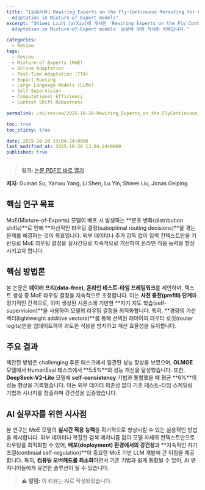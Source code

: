 ```yaml
---
title: "[논문리뷰] Rewiring Experts on the Fly:Continuous Rerouting for Better Online
  Adaptation in Mixture-of-Expert models"
excerpt: "Shiwei Liu이 [arXiv]에 게시한 'Rewiring Experts on the Fly:Continuous Rerouting for Better Online
  Adaptation in Mixture-of-Expert models' 논문에 대한 자세한 리뷰입니다."

categories:
  - Review
tags:
  - Review
  - Mixture-of-Experts (MoE)
  - Online Adaptation
  - Test-Time Adaptation (TTA)
  - Expert Routing
  - Large Language Models (LLMs)
  - Self-Supervision
  - Computational Efficiency
  - Context Shift Robustness

permalink: /ai/review/2025-10-20-Rewiring_Experts_on_the_FlyContinuous_Rerouting_for_Better_Online_Adaptation_in_Mixture-of-Expert_models/

toc: true
toc_sticky: true

date: 2025-10-20 13:04:24+0900
last_modified_at: 2025-10-20 13:04:24+0900
published: true
---
```

> **링크:** [논문 PDF로 바로 열기](https://arxiv.org/abs/2510.14853)

**저자:** Guinan Su, Yanwu Yang, Li Shen, Lu Yin, Shiwei Liu, Jonas Geiping



## 핵심 연구 목표
MoE(Mixture-of-Experts) 모델이 배포 시 발생하는 **분포 변화(distribution shifts)**로 인해 **차선적인 라우팅 결정(suboptimal routing decisions)**을 겪는 문제를 해결하는 것이 목표입니다. 외부 데이터나 추가 감독 없이 입력 컨텍스트만을 기반으로 MoE 라우팅 결정을 실시간으로 지속적으로 개선하여 온라인 적응 능력을 향상시키고자 합니다.

## 핵심 방법론
본 논문은 **데이터 프리(data-free)**, **온라인 테스트-타임 프레임워크**를 제안하며, 텍스트 생성 중 MoE 라우팅 결정을 지속적으로 조정합니다. 이는 **사전 충전(prefill) 단계**와 정기적인 간격으로, 이미 생성된 시퀀스에 기반한 **자기 지도 학습(self-supervision)**을 사용하여 모델의 라우팅 결정을 최적화합니다. 특히, **경량의 가산 벡터(lightweight additive vectors)**를 통해 선택된 레이어의 라우터 로짓(router logits)만을 업데이트하여 과도한 적응을 방지하고 계산 효율성을 유지합니다.

## 주요 결과
제안된 방법은 challenging 추론 태스크에서 일관된 성능 향상을 보였으며, **OLMOE** 모델에서 HumanEval 태스크에서 **5.5%**의 성능 개선을 달성했습니다. 또한, **DeepSeek-V2-Lite** 모델에 **self-consistency** 기법과 통합했을 때 평균 **6%**의 성능 향상을 기록했습니다. 이는 외부 데이터 의존성 없이 기존 테스트-타임 스케일링 기법과 시너지를 창출하며 강건성을 입증했습니다.

## AI 실무자를 위한 시사점
본 연구는 MoE 모델의 **실시간 적응 능력**을 획기적으로 향상시킬 수 있는 실용적인 방법을 제시합니다. 외부 데이터나 복잡한 검색 메커니즘 없이 모델 자체의 컨텍스트만으로 라우팅을 최적화할 수 있어, **배포(deployment) 환경에서의 강건성**과 **지속적인 자기 조절(continual self-regulation)**이 중요한 MoE 기반 LLM 개발에 큰 이점을 제공합니다. 특히, **컴퓨팅 오버헤드를 최소화**하면서 기존 기법과 쉽게 통합될 수 있어, AI 엔지니어들에게 유연한 솔루션이 될 수 있습니다.

> ⚠️ **알림:** 이 리뷰는 AI로 작성되었습니다.